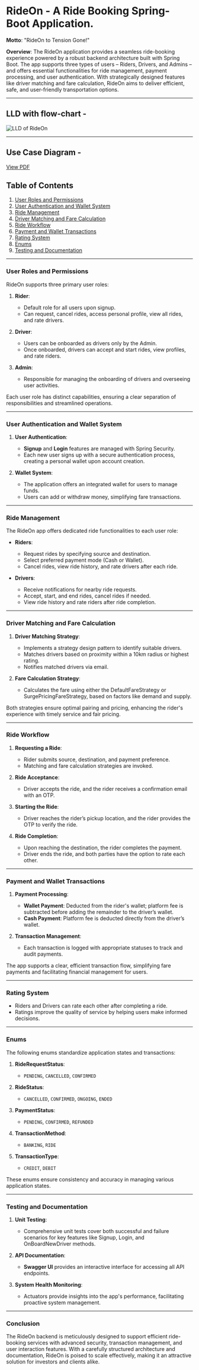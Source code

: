 # RideOn -  A Ride Booking Spring-Boot Application.

**Motto**: "RideOn to Tension Gone!"

**Overview**: The RideOn application provides a seamless ride-booking experience powered by a robust backend architecture built with Spring Boot. The app supports three types of users – Riders, Drivers, and Admins – and offers essential functionalities for ride management, payment processing, and user authentication. With strategically designed features like driver matching and fare calculation, RideOn aims to deliver efficient, safe, and user-friendly transportation options.

---
## LLD with flow-chart - 
![ LLD of RideOn ](https://drive.google.com/file/d/1rSZQ3kjxDlQB2T560wscZznBFe3VQxX5/view)

--- 

## Use Case Diagram - 
[View PDF](https://drive.google.com/file/d/1fsebQ-r-F-D7Ely3nhSUo7JwMI_2xywY/view?usp=drive_link)


## Table of Contents
1. [User Roles and Permissions](#user-roles-and-permissions)
2. [User Authentication and Wallet System](#user-authentication-and-wallet-system)
3. [Ride Management](#ride-management)
4. [Driver Matching and Fare Calculation](#driver-matching-and-fare-calculation)
5. [Ride Workflow](#ride-workflow)
6. [Payment and Wallet Transactions](#payment-and-wallet-transactions)
7. [Rating System](#rating-system)
8. [Enums](#enums)
9. [Testing and Documentation](#testing-and-documentation)

---

### User Roles and Permissions

RideOn supports three primary user roles:

1. **Rider**:
   - Default role for all users upon signup.
   - Can request, cancel rides, access personal profile, view all rides, and rate drivers.

2. **Driver**:
   - Users can be onboarded as drivers only by the Admin.
   - Once onboarded, drivers can accept and start rides, view profiles, and rate riders.
  
3. **Admin**:
   - Responsible for managing the onboarding of drivers and overseeing user activities.
  
Each user role has distinct capabilities, ensuring a clear separation of responsibilities and streamlined operations.

---

### User Authentication and Wallet System

1. **User Authentication**:
   - **Signup** and **Login** features are managed with Spring Security.
   - Each new user signs up with a secure authentication process, creating a personal wallet upon account creation.

2. **Wallet System**:
   - The application offers an integrated wallet for users to manage funds.
   - Users can add or withdraw money, simplifying fare transactions.

---

### Ride Management

The RideOn app offers dedicated ride functionalities to each user role:

- **Riders**:
  - Request rides by specifying source and destination.
  - Select preferred payment mode (Cash or Wallet).
  - Cancel rides, view ride history, and rate drivers after each ride.
  
- **Drivers**:
  - Receive notifications for nearby ride requests.
  - Accept, start, and end rides, cancel rides if needed.
  - View ride history and rate riders after ride completion.

---

### Driver Matching and Fare Calculation

1. **Driver Matching Strategy**:
   - Implements a strategy design pattern to identify suitable drivers.
   - Matches drivers based on proximity within a 10km radius or highest rating.
   - Notifies matched drivers via email.

2. **Fare Calculation Strategy**:
   - Calculates the fare using either the DefaultFareStrategy or SurgePricingFareStrategy, based on factors like demand and supply.
  
Both strategies ensure optimal pairing and pricing, enhancing the rider's experience with timely service and fair pricing.

---

### Ride Workflow

1. **Requesting a Ride**:
   - Rider submits source, destination, and payment preference.
   - Matching and fare calculation strategies are invoked.

2. **Ride Acceptance**:
   - Driver accepts the ride, and the rider receives a confirmation email with an OTP.
  
3. **Starting the Ride**:
   - Driver reaches the rider’s pickup location, and the rider provides the OTP to verify the ride.
  
4. **Ride Completion**:
   - Upon reaching the destination, the rider completes the payment.
   - Driver ends the ride, and both parties have the option to rate each other.

---

### Payment and Wallet Transactions

1. **Payment Processing**:
   - **Wallet Payment**: Deducted from the rider's wallet; platform fee is subtracted before adding the remainder to the driver’s wallet.
   - **Cash Payment**: Platform fee is deducted directly from the driver’s wallet.

2. **Transaction Management**:
   - Each transaction is logged with appropriate statuses to track and audit payments.

The app supports a clear, efficient transaction flow, simplifying fare payments and facilitating financial management for users.

---

### Rating System

- Riders and Drivers can rate each other after completing a ride.
- Ratings improve the quality of service by helping users make informed decisions.

---

### Enums

The following enums standardize application states and transactions:

1. **RideRequestStatus**:
   - `PENDING`, `CANCELLED`, `CONFIRMED`

2. **RideStatus**:
   - `CANCELLED`, `CONFIRMED`, `ONGOING`, `ENDED`

3. **PaymentStatus**:
   - `PENDING`, `CONFIRMED`, `REFUNDED`

4. **TransactionMethod**:
   - `BANKING`, `RIDE`

5. **TransactionType**:
   - `CREDIT`, `DEBIT`

These enums ensure consistency and accuracy in managing various application states.

---

### Testing and Documentation

1. **Unit Testing**:
   - Comprehensive unit tests cover both successful and failure scenarios for key features like Signup, Login, and OnBoardNewDriver methods.
   
2. **API Documentation**:
   - **Swagger UI** provides an interactive interface for accessing all API endpoints.
   
3. **System Health Monitoring**:
   - Actuators provide insights into the app's performance, facilitating proactive system management.

---

### Conclusion

The RideOn backend is meticulously designed to support efficient ride-booking services with advanced security, transaction management, and user interaction features. With a carefully structured architecture and documentation, RideOn is poised to scale effectively, making it an attractive solution for investors and clients alike.
